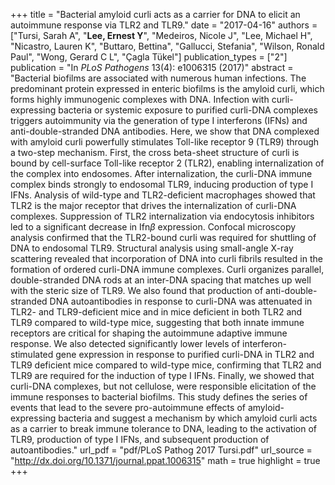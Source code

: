 +++
title = "Bacterial amyloid curli acts as a carrier for DNA to elicit an autoimmune response via TLR2 and TLR9."
date = "2017-04-16"
authors = ["Tursi, Sarah A", "**Lee, Ernest Y**", "Medeiros, Nicole J", "Lee, Michael H", "Nicastro, Lauren K", "Buttaro, Bettina", "Gallucci, Stefania", "Wilson, Ronald Paul", "Wong, Gerard C L", "Çagla Tükel"]
publication_types = ["2"]
publication = "In *PLoS Pathogens* 13(4): e1006315 (2017)"
abstract = "Bacterial biofilms are associated with numerous human infections. The predominant protein expressed in enteric biofilms is the amyloid curli, which forms highly immunogenic complexes with DNA. Infection with curli-expressing bacteria or systemic exposure to purified curli-DNA complexes triggers autoimmunity via the generation of type I interferons (IFNs) and anti-double-stranded DNA antibodies. Here, we show that DNA complexed with amyloid curli powerfully stimulates Toll-like receptor 9 (TLR9) through a two-step mechanism. First, the cross beta-sheet structure of curli is bound by cell-surface Toll-like receptor 2 (TLR2), enabling internalization of the complex into endosomes. After internalization, the curli-DNA immune complex binds strongly to endosomal TLR9, inducing production of type I IFNs. Analysis of wild-type and TLR2-deficient macrophages showed that TLR2 is the major receptor that drives the internalization of curli-DNA complexes. Suppression of TLR2 internalization via endocytosis inhibitors led to a significant decrease in Ifn$\beta$ expression. Confocal microscopy analysis confirmed that the TLR2-bound curli was required for shuttling of DNA to endosomal TLR9. Structural analysis using small-angle X-ray scattering revealed that incorporation of DNA into curli fibrils resulted in the formation of ordered curli-DNA immune complexes. Curli organizes parallel, double-stranded DNA rods at an inter-DNA spacing that matches up well with the steric size of TLR9. We also found that production of anti-double-stranded DNA autoantibodies in response to curli-DNA was attenuated in TLR2- and TLR9-deficient mice and in mice deficient in both TLR2 and TLR9 compared to wild-type mice, suggesting that both innate immune receptors are critical for shaping the autoimmune adaptive immune response. We also detected significantly lower levels of interferon-stimulated gene expression in response to purified curli-DNA in TLR2 and TLR9 deficient mice compared to wild-type mice, confirming that TLR2 and TLR9 are required for the induction of type I IFNs. Finally, we showed that curli-DNA complexes, but not cellulose, were responsible elicitation of the immune responses to bacterial biofilms. This study defines the series of events that lead to the severe pro-autoimmune effects of amyloid-expressing bacteria and suggest a mechanism by which amyloid curli acts as a carrier to break immune tolerance to DNA, leading to the activation of TLR9, production of type I IFNs, and subsequent production of autoantibodies."
url_pdf = "pdf/PLoS Pathog 2017 Tursi.pdf"
url_source = "http://dx.doi.org/10.1371/journal.ppat.1006315"
math = true
highlight = true
+++